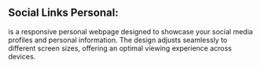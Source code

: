 **Social Links Personal:** 
------------------------------------------------------------------------------------------------------------------------------------
is a responsive personal webpage designed to showcase your social media profiles and personal information. The design adjusts seamlessly to different screen sizes, offering an optimal viewing experience across devices.
